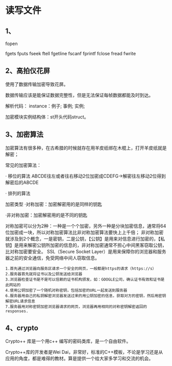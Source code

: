 # 读写文件

## 1、
fopen

fgets
fputs
fseek
ftell
fgetline
fscanf
fprintf
fclose
fread
fwrite

## 2、高拍仪花屏
使用了数据传输加密导致花屏。

数据传输应该是能保证数据完整性，但是无法保证每帧数据都能及时到达。

解析代码：
instance：例子; 事例; 实例;

加密模块实例结构体：st开头代码struct。

## 3、加密算法
加密算法有很多种，在古希腊的时候就存在用羊皮纸绑在木棍上，打开羊皮纸就是解密；

常见的加密算法：

· 移位的算法 ABCDE往左或者往右移动2位加密成CDEFG->解密往左移动2位得到解密后的ABCDE

· 排列的算法

加密类型
·对称加密：加密解密用的是同样的钥匙

·非对称加密：加密解密用的是不同的钥匙

对称加密可以分为2种：一种是一个个加密，另外一种是分块加密信息，通常将64位加密成一块，所以对称加密算法比非对称加密算法要快上上千倍；
非对称加密就涉及到2个概念，一是密钥，二是公钥，【公钥】是用来对信息进行加密的，【私钥】是用来解密公钥所加密的信息的，非对称加密通常不担心中间黑客窃取公钥，比对称加密要安全。
SSL（Secure Socket Layer）是用来保障你的浏览器和服务器之前的安全通信，免受网络中间人窃取信息。

```
1.首先通过浏览器向服务区请求一个安全的网页，一般都是https的请求（https://s）
2.服务器首先就将证书以及公钥发送给浏览器
3.浏览器检查证书是不是可以信赖的证书机构颁发，如：GOOGLE公司，确认证书有效和证书是此网站的
4.使用公钥加密了一个随机对称密钥，包括加密的URL一起发送到服务器
6.服务器用自己的私钥解密浏览器发送过来的用公钥加密的信息，获取对方的密钥，然后用密钥解密URL请求信息
7.服务器用对称密钥加密浏览器请求的网页，浏览器再用相同的对称密钥解密返回的responses.
```

## 4、crypto
Crypto++ 库是一个用c++ 编写的密码类库，是一个自由软件。

Crypto++库的开发者是Wei Dai，非常好，标准的C++模板，不论是学习还是从应用的角度，都是难得的教材。算是提供一个给大家多学习和交流的机会。


























